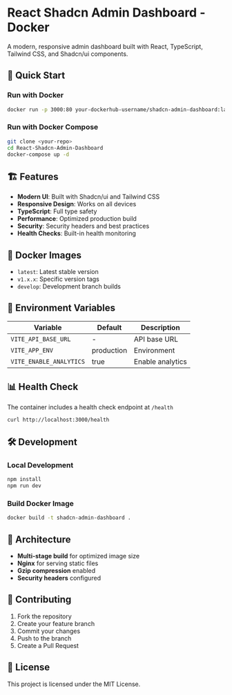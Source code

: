 # React Shadcn Admin Dashboard - Docker

A modern, responsive admin dashboard built with React, TypeScript, Tailwind CSS, and Shadcn/ui components.

## 🚀 Quick Start

### Run with Docker

```bash
docker run -p 3000:80 your-dockerhub-username/shadcn-admin-dashboard:latest
```

### Run with Docker Compose

```bash
git clone <your-repo>
cd React-Shadcn-Admin-Dashboard
docker-compose up -d
```

## 🏗️ Features

- **Modern UI**: Built with Shadcn/ui and Tailwind CSS
- **Responsive Design**: Works on all devices
- **TypeScript**: Full type safety
- **Performance**: Optimized production build
- **Security**: Security headers and best practices
- **Health Checks**: Built-in health monitoring

## 🐳 Docker Images

- `latest`: Latest stable version
- `v1.x.x`: Specific version tags
- `develop`: Development branch builds

## 🔧 Environment Variables

| Variable | Default | Description |
|----------|---------|-------------|
| `VITE_API_BASE_URL` | - | API base URL |
| `VITE_APP_ENV` | production | Environment |
| `VITE_ENABLE_ANALYTICS` | true | Enable analytics |

## 📊 Health Check

The container includes a health check endpoint at `/health`

```bash
curl http://localhost:3000/health
```

## 🛠️ Development

### Local Development
```bash
npm install
npm run dev
```

### Build Docker Image
```bash
docker build -t shadcn-admin-dashboard .
```

## 📁 Architecture

- **Multi-stage build** for optimized image size
- **Nginx** for serving static files
- **Gzip compression** enabled
- **Security headers** configured

## 🤝 Contributing

1. Fork the repository
2. Create your feature branch
3. Commit your changes
4. Push to the branch
5. Create a Pull Request

## 📄 License

This project is licensed under the MIT License.
